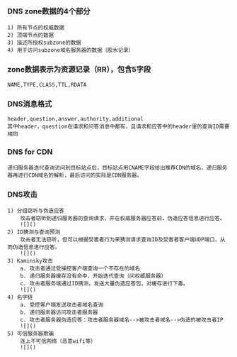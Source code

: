 ### DNS zone数据的4个部分
	1) 所有节点的权威数据
	2) 顶端节点的数据
	3) 描述所授权subzone的数据
	4) 用于访问subzone域名服务器的数据（胶水记录）
	
### zone数据表示为资源记录（RR），包含5字段
	NAME,TYPE,CLASS,TTL,RDATA
	
### DNS消息格式
	header,question,answer,authority,additional
	其中header，question在请求和问答消息中都有，且请求和应答中的header里的查询ID需要相同
	
### DNS for CDN
	递归服务器迭代查询访问到目标站点后，目标站点用CNAME字段给出推荐CDN的域名，递归服务器再进行CDN域名的解析，最后访问的实际是CDN服务器。
	
### DNS攻击
	1) 分组窃听与伪造应答
		攻击者窃听到递归服务器的查询请求，并在权威服务器应答前，伪造应答信息进行应答。
		![]()
	2) ID猜测与查询预测
		攻击者无法窃听，但可以根据受害者行为来猜测请求查询ID及受害者客户端UDP端口，从而伪造信息进行应答。
		![]()
	3) Kaminsky攻击
		a. 攻击者通过受操控客户端查询一个不存在的域名
		b. 递归服务器缓存没有命中，开始迭代查询（问权威服务器）
		c. 攻击者服务端通过ID猜测，发送大量伪造应答包，对缓存进行下毒。
		![]()
	4) 名字链
		a. 受控客户端发送攻击者域名查询
		b. 递归服务器访问攻击者服务器
		c. 攻击者服务器伪造应答：攻击者服务器域名-->被攻击者域名-->伪造的被攻击者IP
		![]()
	5) 可信服务器欺骗
		连上不可信网络（恶意wifi等）
		![]()